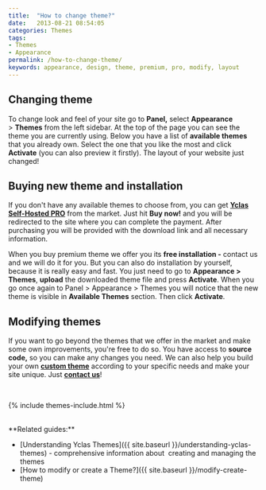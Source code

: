 ```yaml
---
title:  "How to change theme?"
date:   2013-08-21 08:54:05
categories: Themes
tags: 
- Themes
- Appearance
permalink: /how-to-change-theme/
keywords: appearance, design, theme, premium, pro, modify, layout
---
```

## Changing theme

To change look and feel of your site go to **Panel,** select **Appearance** > **Themes** from the left sidebar. At the top of the page you can see the theme you are currently using. Below you have a list of **available themes** that you already own. Select the one that you like the most and click **Activate** (you can also preview it firstly). The layout of your website just changed!

## Buying new theme and installation

If you don't have any available themes to choose from, you can get **[Yclas Self-Hosted PRO](https://selfhosted.yclas.com/themes/yclas-self-hosted-pro.html)** from the market. Just hit **Buy now!** and you will be redirected to the site where you can complete the payment. After purchasing you will be provided with the download link and all necessary information.

When you buy premium theme we offer you its **free installation -** contact us and we will do it for you. But you can also do installation by yourself, because it is really easy and fast. You just need to go to **Appearance > Themes**, **upload** the downloaded theme file and press **Activate**. When you go once again to Panel > Appearance > Themes you will notice that the new theme is visible in **Available Themes** section. Then click **Activate**.

## Modifying themes

If you want to go beyond the themes that we offer in the market and make some own improvements, you're free to do so. You have access to **source code,** so you can make any changes you need. We can also help you build your own **[custom theme](https://yclas.com/customization-potential.html)** according to your specific needs and make your site unique. Just **[contact us](http://yclas.com/contact/)**!

<br>

{% include themes-include.html %}

<br>
**Related guides:**

  * [Understanding Yclas Themes]({{ site.baseurl }}/understanding-yclas-themes) - comprehensive information about  creating and managing the themes
  * [How to modify or create a Theme?]({{ site.baseurl }}/modify-create-theme)
  